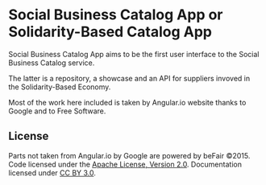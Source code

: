 # Social Business Catalog App or Solidarity-Based Catalog App
Social Business Catalog App aims to be the first user interface to
the Social Business Catalog service. 

The latter is a repository, a showcase and an API for suppliers invoved
in the Solidarity-Based Economy.

Most of the work here included is taken by Angular.io website thanks
to Google and to Free Software.

## License
Parts not taken from Angular.io by Google are powered by beFair ©2015. 
Code licensed under the [Apache License, Version 2.0](http://www.apache.org/licenses/LICENSE-2.0). 
Documentation licensed under [CC BY 3.0](http://creativecommons.org/licenses/by/3.0/).
